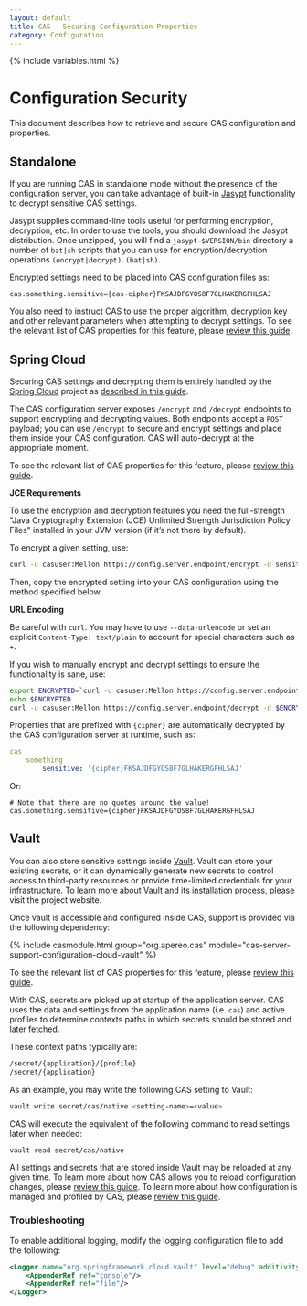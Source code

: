 ```yaml
---
layout: default
title: CAS - Securing Configuration Properties
category: Configuration
---
```


{% include variables.html %}

# Configuration Security

This document describes how to retrieve and secure CAS configuration and properties.

## Standalone

If you are running CAS in standalone mode without the presence of the configuration server,
you can take advantage of built-in [Jasypt](http://www.jasypt.org/) functionality to decrypt sensitive CAS settings.

Jasypt supplies command-line tools useful for performing encryption, decryption, etc. In order to use the tools, you should download the Jasypt distribution. Once unzipped, you will find a `jasypt-$VERSION/bin` directory a number of `bat|sh` scripts that you can use for encryption/decryption operations `(encrypt|decrypt).(bat|sh)`.

Encrypted settings need to be placed into CAS configuration files as:

```properties
cas.something.sensitive={cas-cipher}FKSAJDFGYOS8F7GLHAKERGFHLSAJ
```

You also need to instruct CAS to use the proper algorithm, decryption key and other relevant parameters
when attempting to decrypt settings. To see the relevant list of CAS properties for this 
feature, please [review this guide](Configuration-Properties.html#configuration-security).


## Spring Cloud

Securing CAS settings and decrypting them is entirely handled by
the [Spring Cloud](https://github.com/spring-cloud/spring-cloud-config) project
as [described in this guide](Configuration-Server-Management.html).

The CAS configuration server exposes `/encrypt` and `/decrypt` endpoints to support encrypting and decrypting values.
Both endpoints accept a `POST` payload; you can use `/encrypt` to secure and encrypt settings and place them inside your CAS configuration.
CAS will auto-decrypt at the appropriate moment.

To see the relevant list of CAS properties for this feature, please [review this guide](Configuration-Properties.html#configuration-security).

<div class="alert alert-info"><strong>JCE Requirements</strong><p>To use the encryption and decryption
features you need the full-strength "Java Cryptography Extension (JCE) Unlimited Strength Jurisdiction Policy Files"
installed in your JVM version (if it’s not there by default).</p></div>

To encrypt a given setting, use:

```bash
curl -u casuser:Mellon https://config.server.endpoint/encrypt -d sensitiveValue
```

Then, copy the encrypted setting into your CAS configuration using the method specified below.

<div class="alert alert-info"><strong>URL Encoding</strong><p>Be careful with <code>curl</code>.
You may have to use <code>--data-urlencode</code> or set an explicit <code>Content-Type: text/plain</code>
to account for special characters such as <code>+</code>.</p></div>

If you wish to manually encrypt and decrypt settings to ensure the functionality is sane, use:

```bash
export ENCRYPTED=`curl -u casuser:Mellon https://config.server.endpoint/encrypt -d sensitiveValue | python -c 'import sys,urllib;print urllib.quote(sys.stdin.read().strip())'`
echo $ENCRYPTED
curl -u casuser:Mellon https://config.server.endpoint/decrypt -d $ENCRYPTED | python -c 'import sys,urllib;print urllib.quote(sys.stdin.read().strip())'
```

Properties that are prefixed with `{cipher}` are automatically decrypted by the CAS configuration server at runtime, such as:

```yml
cas
    something
        sensitive: '{cipher}FKSAJDFGYOS8F7GLHAKERGFHLSAJ'
```

Or:

```properties
# Note that there are no quotes around the value!
cas.something.sensitive={cipher}FKSAJDFGYOS8F7GLHAKERGFHLSAJ
```

## Vault

You can also store sensitive settings inside [Vault](https://www.vaultproject.io/).
Vault can store your existing secrets, or it can dynamically generate new secrets
to control access to third-party resources or provide time-limited credentials for your infrastructure.
To learn more about Vault and its installation process, please visit the project website.

Once vault is accessible and configured inside CAS, support is provided via the following dependency:

{% include casmodule.html group="org.apereo.cas" module="cas-server-support-configuration-cloud-vault" %}

To see the relevant list of CAS properties for this feature, please [review this guide](Configuration-Properties.html#vault).

With CAS, secrets are picked up at startup of the application server. CAS uses the data and settings
from the application name (i.e. `cas`) and active profiles to determine contexts paths in
which secrets should be stored and later fetched.

These context paths typically are:

```bash
/secret/{application}/{profile}
/secret/{application}
```

As an example, you may write the following CAS setting to Vault:

```bash
vault write secret/cas/native <setting-name>=<value>
```

CAS will execute the equivalent of the following command to read settings later when needed:

```bash
vault read secret/cas/native
```

All settings and secrets that are stored inside Vault may be reloaded at any given time.
To learn more about how CAS allows you to reload configuration changes, please [review this guide](Configuration-Management-Reload.html).
To learn more about how configuration is managed and profiled by CAS, please [review this guide](Configuration-Management.html).

### Troubleshooting

To enable additional logging, modify the logging configuration file to add the following:

```xml
<Logger name="org.springframework.cloud.vault" level="debug" additivity="false">
    <AppenderRef ref="console"/>
    <AppenderRef ref="file"/>
</Logger>
```
